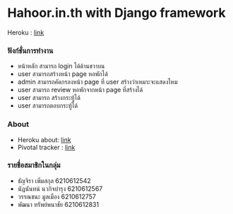 # Hahoor.in.th with Django framework

Heroku : [link](https://hahoor.herokuapp.com)
### ฟังก์ชั่นการทำงาน
- หน้าหลัก สามารถ login ได้ด้านขวาบน
- user สามารถสร้างหน้า page หอพักได้
- admin สามารถคัดกรองหน้า page ที่ user สร้างว่าเหมาะจะแสดงไหม
- user สามารถ review หอพักจากหน้า page ที่สร้างได้
- user สามารถ สร้างกระทู้ได้
- user สามารถตอบกระทู้ได้

### About
- Heroku about: [link](https://hahoor.herokuapp.com/about)
- Pivotal tracker : [link](https://www.pivotaltracker.com/n/projects/2534998)

### รายชื่อสมาชิกในกลุ่ม
- ธัญจิรา เพิ่มสกุล 6210612542
- นัฏนันทน์ นวกิจบำรุง 6210612567
- วรรณชนะ มูลเมือง 6210612757
- พัฒนา ทรัพย์พนาชัย 6210612831
